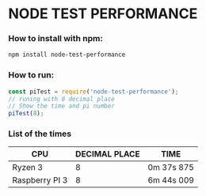 # NODE TEST PERFORMANCE

### How to install with npm:

```bash
npm install node-test-performance
```

### How to run:

```javascript
const piTest = require('node-test-performance');
// runing with 8 decimal place
// Show the time and pi number
piTest(8);
```

### List of the times

| CPU            | DECIMAL PLACE | TIME       |
| -------------- | ------------- | ---------- |
| Ryzen 3        | 8             | 0m 37s 875 |
| Raspberry PI 3 | 8             | 6m 44s 009 |
